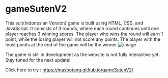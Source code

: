 # gameSutenV2
This suit(Indonesian Version) game is built using HTML, CSS, and JavaScript. It consists of 3 rounds, where each round continues until one player reaches 3 winning scores. The player who wins the round will earn 1 point, while the losing player will not score any points. The player with the most points at the end of the game will be the winner
![image](https://github.com/user-attachments/assets/49fe74f4-bf04-4c48-9260-e4ecfb081946)

The game is still in development as the website is not fully interactive yet. Stay tuned for the next update!

Click here to try : 
https://masbotang.github.io/gameSutenV2/

